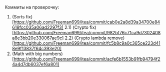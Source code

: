Коммиты на проверочку:

1) (Sorts fix)[https://github.com/Freeman699/itea/commit/cab0e2a8d39a34700e84618fcc035a06ad2297f3]
2.1) (Сrypto fix)[https://github.com/Freeman699/itea/commit/982bf76c71ca9d7302408a8e3bb20e330067ae9c]
2.2) (Crypto lambda remove)[https://github.com/Freeman699/itea/commit/fc5b8c9a0c365ce223d418e9f13837f64c393e20]
3) (Math with big numbers)[https://github.com/Freeman699/itea/commit/acfe6b1553b91fb94794f24a4d7db6037ef6a801]
